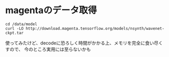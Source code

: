 # magentaのデータ取得

```
cd /data/model
curl -LO http://download.magenta.tensorflow.org/models/nsynth/wavenet-ckpt.tar
```

使ってみたけど、decodeに恐ろしく時間がかかる上、メモリを完全に食い尽くすので、
今のところ実用には至らないかも
